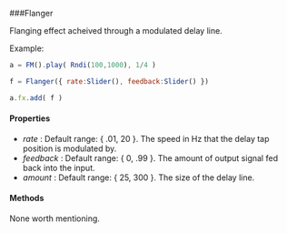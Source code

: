 ###Flanger

Flanging effect acheived through a modulated delay line.

Example:
```javascript
a = FM().play( Rndi(100,1000), 1/4 )

f = Flanger({ rate:Slider(), feedback:Slider() }) 

a.fx.add( f )
```

#### Properties

* _rate_ : Default range: { .01, 20 }. The speed in Hz that the delay tap position is modulated by.  
* _feedback_  : Default range: { 0, .99 }. The amount of output signal fed back into the input.
* _amount_ : Default range: { 25, 300 }. The size of the delay line.

#### Methods

None worth mentioning.

